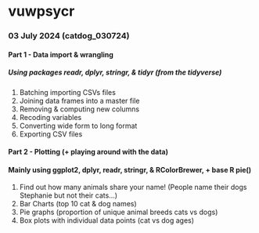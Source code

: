 # vuwpsycr

### 03 July 2024 (catdog_030724) 
#### Part 1 - Data import & wrangling 
##### Using packages readr, dplyr, stringr, & tidyr (from the tidyverse)
1.  Batching importing CSVs files 
2.  Joining data frames into a master file
3.  Removing & computing new columns
4.  Recoding variables 
5.  Converting wide form to long format
6.  Exporting CSV files

#### Part 2 - Plotting (+ playing around with the data) 
#### Mainly using ggplot2, dplyr, readr, stringr, &  RColorBrewer, + base R pie()
1. Find out how many animals share your name! (People name their dogs Stephanie but not their cats...)
2. Bar Charts (top 10 cat & dog names)
3. Pie graphs (proportion of unique animal breeds cats vs dogs)
4. Box plots with individual data points (cat vs dog ages)




